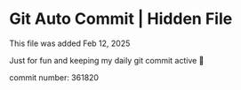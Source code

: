 # Git Auto Commit | Hidden File

This file was added Feb 12, 2025

Just for fun and keeping my daily git commit active 🤪

commit number: 361820
